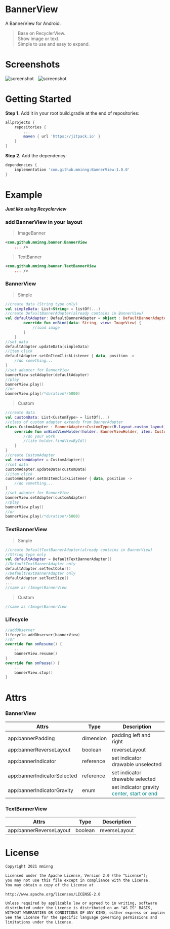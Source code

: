 # BannerView
A BannerView for Android.
> Base on RecyclerView.  
Show image or text.  
Simple to use and easy to expand.
# Screenshots
![screenshot](https://raw.githubusercontent.com/mminng/BannerView/main/screenshots/Screenshot_image.png)&emsp;![screenshot](https://raw.githubusercontent.com/mminng/BannerView/main/screenshots/Screenshot_text.png)
# Getting Started
**Step 1.** Add it in your root build.gradle at the end of repositories:
```Groovy
allprojects {
    repositories {
        ...
        maven { url 'https://jitpack.io' }
    }
}
```
**Step 2.** Add the dependency:
```Groovy
dependencies {
    implementation 'com.github.mminng:BannerView:1.0.0'
}
```
# Example
***Just like using Recyclerview***
### add BannerView in your layout
> ImageBanner
```xml
<com.github.mminng.banner.BannerView
    ... />
```
> TextBanner
```xml
<com.github.mminng.banner.TextBannerView
    ... />
```
### BannerView
> Simple
```Kotlin
//create data (String type only)
val simpleData: List<String> = listOf(...)
//create DefaultBannerAdapter(already contains in BannerView)
val defaultAdapter: DefaultBannerAdapter = object : DefaultBannerAdapter() {
        override fun onBind(data: String, view: ImageView) {
            //load image
        }
    }
//set data
defaultAdapter.updateData(simpleData)
//item click
defaultAdapter.setOnItemClickListener { data, position ->
    //do something...
}
//set adapter for BannerView
bannerView.setAdapter(defaultAdapter)
//play
bannerView.play()
//or
bannerView.play(/*duration*/5000)
```
> Custom
```kotlin
//create data
val customData: List<CustomType> = listOf(...)
//class of custom adapter extends from BannerAdapter
class CustomAdapter : BannerAdapter<CustomType>(R.layout.custom_layout) {
    override fun onBindViewHolder(holder: BannerViewHolder, item: CustomType, position: Int) {
        //do your work
        //like holder.findViewById()
    }
}
//create CustomAdapter
val customAdapter = CustomAdapter()
//set data
customAdapter.updateData(customData)
//item click
customAdapter.setOnItemClickListener { data, position ->
    //do something...
}
//set adapter for BannerView
bannerView.setAdapter(customAdapter)
//play
bannerView.play()
//or
bannerView.play(/*duration*/5000)
```
### TextBannerView
> Simple
```kotlin
//create DefaultTextBannerAdapter(already contains in BannerView)
//String type only
val defaultAdapter = DefaultTextBannerAdapter()
//DefaultTextBannerAdapter only
defaultAdapter.setTextColor()
//DefaultTextBannerAdapter only
defaultAdapter.setTextSize()
...
//same as (Image)BannerView
```
> Custom
```kotlin
//same as (Image)BannerView
```
### Lifecycle
```kotlin
//addObserver
lifecycle.addObserver(bannerView)
//or
override fun onResume() {
    ...
    bannerView.resume()
}
override fun onPause() {
    ...
    bannerView.stop()
}
```
# Attrs
### BannerView
| Attrs | Type | Description |
|-----|----|-----------|
| app:bannerPadding | dimension | padding left and right |
| app:bannerReverseLayout | boolean | reverseLayout |
| app:bannerIndicator | reference | set indicator drawable unselected |
| app:bannerIndicatorSelected | reference | set indicator drawable selected |
| app:bannerIndicatorGravity | enum | set indicator gravity<br><font color=#018786>center, start or end</font>
### TextBannerView
| Attrs | Type | Description |
|-----|----|-----------|
| app:bannerReverseLayout | boolean | reverseLayout |
# License
```markdown
Copyright 2021 mminng

Licensed under the Apache License, Version 2.0 (the "License");
you may not use this file except in compliance with the License.
You may obtain a copy of the License at

http://www.apache.org/licenses/LICENSE-2.0

Unless required by applicable law or agreed to in writing, software
distributed under the License is distributed on an "AS IS" BASIS,
WITHOUT WARRANTIES OR CONDITIONS OF ANY KIND, either express or implied.
See the License for the specific language governing permissions and
limitations under the License.
```
